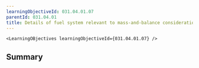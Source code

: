```yaml
---
learningObjectiveId: 031.04.01.07
parentId: 031.04.01
title: Details of fuel system relevant to mass-and-balance considerations
---
```


```tsx eval
<LearningOBjectives learningObjectiveId={031.04.01.07} />
```

## Summary
